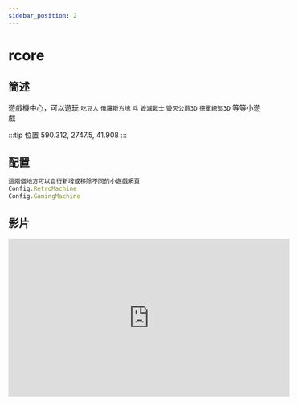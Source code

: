 ```yaml
---
sidebar_position: 2
---
```


# rcore

## 簡述

遊戲機中心，可以遊玩 ```吃豆人``` ```俄羅斯方塊``` ```乓``` ```毀滅戰士``` ```毁灭公爵3D``` ```德軍總部3D``` 等等小遊戲

:::tip 位置
590.312, 2747.5, 41.908
:::

## 配置

```jsx title="config.lua"
這兩個地方可以自行新增或移除不同的小遊戲網頁
Config.RetroMachine
Config.GamingMachine
```

## 影片

<iframe width="560" height="315" src="https://www.youtube.com/embed/S3cO4UoY3qw" title="YouTube video player" frameborder="0" allow="accelerometer; autoplay; clipboard-write; encrypted-media; gyroscope; picture-in-picture" allowfullscreen></iframe>